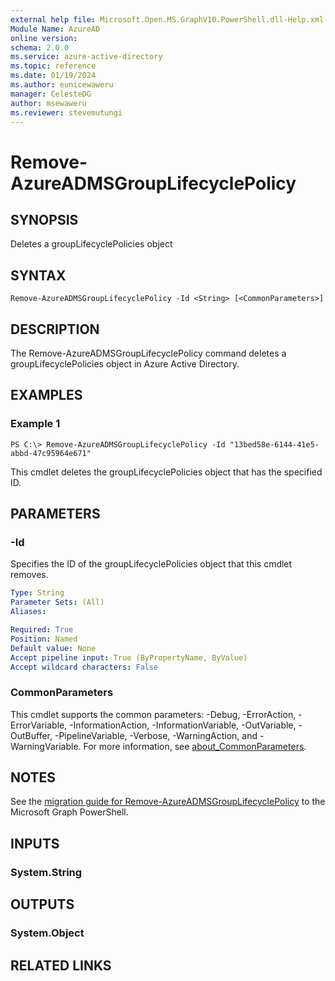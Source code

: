 ```yaml
---
external help file: Microsoft.Open.MS.GraphV10.PowerShell.dll-Help.xml
Module Name: AzureAD
online version:
schema: 2.0.0
ms.service: azure-active-directory
ms.topic: reference
ms.date: 01/19/2024
ms.author: eunicewaweru
manager: CelesteDG
author: msewaweru
ms.reviewer: stevemutungi
---
```


# Remove-AzureADMSGroupLifecyclePolicy

## SYNOPSIS
Deletes a groupLifecyclePolicies object

## SYNTAX

```
Remove-AzureADMSGroupLifecyclePolicy -Id <String> [<CommonParameters>]
```

## DESCRIPTION
The Remove-AzureADMSGroupLifecyclePolicy command deletes a groupLifecyclePolicies object in Azure Active Directory.

## EXAMPLES

### Example 1
```
PS C:\> Remove-AzureADMSGroupLifecyclePolicy -Id "13bed58e-6144-41e5-abbd-47c95964e671"
```

This cmdlet deletes the groupLifecyclePolicies object that has the specified ID.

## PARAMETERS

### -Id
Specifies the ID of the groupLifecyclePolicies object that this cmdlet removes.

```yaml
Type: String
Parameter Sets: (All)
Aliases:

Required: True
Position: Named
Default value: None
Accept pipeline input: True (ByPropertyName, ByValue)
Accept wildcard characters: False
```

### CommonParameters
This cmdlet supports the common parameters: -Debug, -ErrorAction, -ErrorVariable, -InformationAction, -InformationVariable, -OutVariable, -OutBuffer, -PipelineVariable, -Verbose, -WarningAction, and -WarningVariable. For more information, see [about_CommonParameters](http://go.microsoft.com/fwlink/?LinkID=113216).

## NOTES

See the [migration guide for Remove-AzureADMSGroupLifecyclePolicy](./migrate/Remove-AzureADMSGroupLifecyclePolicy.md) to the Microsoft Graph PowerShell.

## INPUTS

### System.String
## OUTPUTS

### System.Object

## RELATED LINKS
